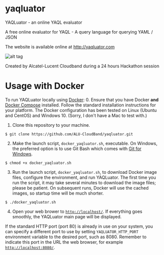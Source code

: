 # yaqluator
YAQLuator - an online YAQL evaluator

A free online evaluator for YAQL - A query language for querying YAML / JSON

The website is available online at http://yaqluator.com

![alt tag](http://yaqluator.com/yaqluator_screenshot.jpg)

Created by Alcatel-Lucent Cloudband during a 24 hours Hackathon session

# Usage with Docker
To run YAQLuator locally using [Docker](https://www.docker.com/):
0. Ensure that you have Docker **and** [Docker Compose](https://docs.docker.com/compose/) installed. Follow the standard installation instructions for your platform. The Docker configuration has been tested on Linux (Ubuntu and CentOS) and Windows 10. (Sorry, I don't have a Mac to test with.)
1. Clone this repository to your machine.
```console
$ git clone https://github.com/ALU-CloudBand/yaqluator.git
```
2. Make the launch script, `docker_yaqluator.sh`, executable. On Windows, the preferred option is to use Git Bash which comes with [Git for Windows](https://gitforwindows.org/).
```console
$ chmod +x docker_yaqluator.sh
```
3. Run the launch script, `docker_yaqluator.sh`, to download Docker image files, configure the environment, and run YAQLuator. The first time you run the script, it may take several minutes to download the image files; please be patient. On subsequent runs, Docker will use the cached images, so startup time will be much shorter.
```console
$ ./docker_yaqluator.sh
```
4. Open your web brower to [`http://localhost/`](http://localhost/). If everything goes smoothly, the YAQLuator main page will be displayed.

If the standard HTTP port (port 80) is already in use on your system, you can specify a different port to use by setting `YAQLUATOR_HTTP_PORT` environment variable to the desired port, such as 8080. Remember to indicate this port in the URL the web browser, for example [`http://localhost:8080/`](http://localhost:8080/).
